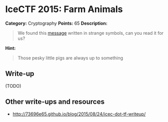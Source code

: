# IceCTF 2015: Farm Animals

**Category:** Cryptography
**Points:** 65
**Description:** 

> We found this [message](./crypto1.png) written in strange symbols, can you read it for us?

**Hint:**

> Those pesky little pigs are always up to something

## Write-up

(TODO)

## Other write-ups and resources

* <http://73696e65.github.io/blog/2015/08/24/icec-dot-tf-writeup/>
